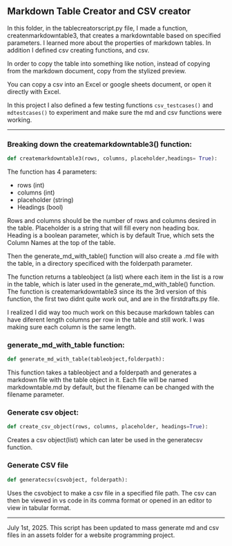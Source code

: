 ## Markdown Table Creator and CSV creator

In this folder, in the tablecreatorscript.py file, I made a function, createnmarkdowntable3, that creates a markdowntable based on specified parameters. I learned more about the properties of markdown tables. In addition I defined csv creating functions, and csv.

In order to copy the table into something like notion, instead of copying from the markdown document, copy from the stylized preview.

You can copy a csv into an Excel or google sheets document, or open it directly with Excel.

In this project I also defined a few testing functions `csv_testcases()` and `mdtestcases()` to experiment and make sure the md and csv functions were working.

---

### Breaking down the createmarkdowntable3() function:

```python
def createmarkdowntable3(rows, columns, placeholder,headings= True):

```

The function has 4 parameters:

- rows (int)
- columns (int)
- placeholder (string)
- Headings (bool)

Rows and columns should be the number of rows and columns desired in the table.
Placeholder is a string that will fill every non heading box.
Heading is a boolean parameter, which is by default True, which sets the Column Names at the top of the table.

Then the generate_md_with_table() function will also create a .md file with the table, in a directory specificed with the folderpath parameter.

The function returns a tableobject (a list) where each item in the list is a row in the table, which is later used in the generate_md_with_table() function.
The function is createmarkdowntable3 since its the 3rd version of this function, the first two didnt quite work out, and are in the firstdrafts.py file.

I realized I did way too much work on this because markdown tables can have diferent length columns per row in the table and still work. I was making sure each column is the same length.

### generate_md_with_table function:

```python
def generate_md_with_table(tableobject,folderpath):

```

This function takes a tableobject and a folderpath and generates a markdown file with the table object in it. Each file will be named markdowntable.md by default, but the filename can be changed with the filename parameter.

### Generate csv object:

```python
def create_csv_object(rows, columns, placeholder, headings=True):

```

Creates a csv object(list) which can later be used in the generatecsv function.

### Generate CSV file

```python
def generatecsv(csvobject, folderpath):

```

Uses the csvobject to make a csv file in a specified file path. The csv can then be viewed in vs code in its comma format or opened in an editor to view in tabular format.

---

July 1st, 2025. This script has been updated to mass generate md and csv files in an assets folder for a website programming project.
